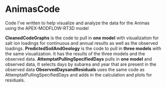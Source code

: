 # AnimasCode
Code I've written to help visualize and analyze the data for the Animas using the APEX-MODFLOW-RT3D model


**CleanedCodeGraphs** is the code to pull in **one model** with visualization for
salt ion loadings for continuous and annual results as well as the observed loadings.
**PredictedSoilAndGeology** is the code to pull in **three models** with the same visualization.
It has the results of the three models and the observed data.
**AttemptatPullingSpecifiedDays** pulls in **one model** and observed data,
It selects days by subarea and year that are present in the observed data
**ObservedDaysandResiduals** uses the same code as AttemptatPullingSpecifiedDays and
adds in the calculation and plots for residuals.
